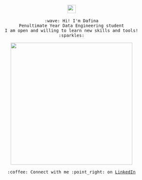 <p align="center">
  <img src="https://user-images.githubusercontent.com/5679180/79618120-0daffb80-80be-11ea-819e-d2b0fa904d07.gif" width="27px">
  <br><br>
  <samp>
    :wave: Hi! I'm Dafina
    <br>Penultimate Year Data Engineering student
    <br>I am open and willing to learn new skills and tools! :sparkles:<br><br>
    <img src="https://i.pinimg.com/originals/6a/62/20/6a6220cf08d104335ab53dd59c7dce62.gif" width="400px" align="center">
    <br><br>:coffee: Connect with me :point_right: on <a href="https://www.linkedin.com/in/radin-dafina/">LinkedIn</a>
  </samp>
</p>
